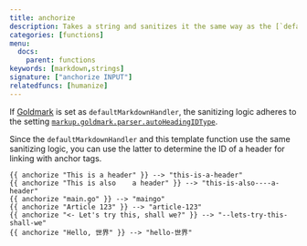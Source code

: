 ```yaml
---
title: anchorize
description: Takes a string and sanitizes it the same way as the [`defaultMarkdownHandler`](https://gohugo.io/getting-started/configuration-markup#configure-markup) does for markdown headers.
categories: [functions]
menu:
  docs:
    parent: functions
keywords: [markdown,strings]
signature: ["anchorize INPUT"]
relatedfuncs: [humanize]
---
```


If [Goldmark](https://gohugo.io/getting-started/configuration-markup#goldmark) is set as `defaultMarkdownHandler`, the sanitizing logic adheres to the setting [`markup.goldmark.parser.autoHeadingIDType`](https://gohugo.io/getting-started/configuration-markup#goldmark).

Since the `defaultMarkdownHandler` and this template function use the same sanitizing logic, you can use the latter to determine the ID of a header for linking with anchor tags.

```go-html-template
{{ anchorize "This is a header" }} --> "this-is-a-header"
{{ anchorize "This is also    a header" }} --> "this-is-also----a-header"
{{ anchorize "main.go" }} --> "maingo"
{{ anchorize "Article 123" }} --> "article-123"
{{ anchorize "<- Let's try this, shall we?" }} --> "--lets-try-this-shall-we"
{{ anchorize "Hello, 世界" }} --> "hello-世界"
```

